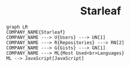 <h1 align="center">Starleaf</h1>

```mermaid
graph LR
COMPANY_NAME{Starleaf}
COMPANY_NAME ---> U{Users} ---> UN[1]
COMPANY_NAME ---> R{Repositories} ---> RN[2]
COMPANY_NAME ---> G{Gists} ---> GN[1]
COMPANY_NAME ---> ML{Most Used<br>Languages}
ML --> JavaScript[JavaScript]
```
